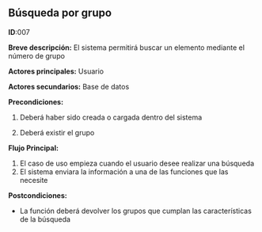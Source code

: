 ## Búsqueda por grupo
**ID**:007

**Breve descripción:** El sistema permitirá buscar un elemento mediante el número de grupo

**Actores principales:** Usuario

**Actores secundarios:** Base de datos

**Precondiciones:**

1. Deberá haber sido creada o cargada dentro del sistema

2. Deberá existir el grupo


**Flujo Principal:**

1. El caso de uso empieza cuando el usuario desee realizar una búsqueda
2. El sistema enviara la información a una de las funciones que las necesite

**Postcondiciones:**

* La función deberá devolver los grupos que cumplan las características de la búsqueda
